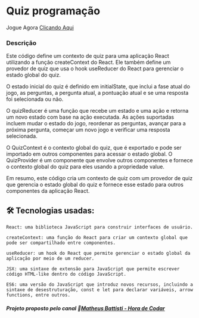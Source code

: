 # Quiz programação

Jogue Agora [Clicando Aqui](https://quiz-de-programacaoapp.netlify.app/)

### Descrição 

Este código define um contexto de quiz para uma aplicação React utilizando a função createContext do React. Ele também define um provedor de quiz que usa o hook useReducer do React para gerenciar o estado global do quiz.

O estado inicial do quiz é definido em initialState, que inclui a fase atual do jogo, as perguntas, a pergunta atual, a pontuação atual e se uma resposta foi selecionada ou não.

O quizReducer é uma função que recebe um estado e uma ação e retorna um novo estado com base na ação executada. As ações suportadas incluem mudar o estado do jogo, reordenar as perguntas, avançar para a próxima pergunta, começar um novo jogo e verificar uma resposta selecionada.

O QuizContext é o contexto global do quiz, que é exportado e pode ser importado em outros componentes para acessar o estado global. O QuizProvider é um componente que envolve outros componentes e fornece o contexto global do quiz para eles usando a propriedade value.

Em resumo, este código cria um contexto de quiz com um provedor de quiz que gerencia o estado global do quiz e fornece esse estado para outros componentes da aplicação React.

 ## :hammer_and_wrench: Tecnologias usadas:
    React: uma biblioteca JavaScript para construir interfaces de usuário.
    
    createContext: uma função do React para criar um contexto global que pode ser compartilhado entre componentes.
    
    useReducer: um hook do React que permite gerenciar o estado global da aplicação por meio de um reducer.
    
    JSX: uma sintaxe de extensão para JavaScript que permite escrever código HTML-like dentro do código JavaScript.
    
    ES6: uma versão do JavaScript que introduz novos recursos, incluindo a sintaxe de desestruturação, const e let para declarar variáveis, arrow functions, entre outros.
    
    
    
  #####  Projeto proposto pelo canal 	:round_pushpin:[Matheus Battisti - Hora de Codar](https://www.youtube.com/watch?v=HlkbeikH8cs)
